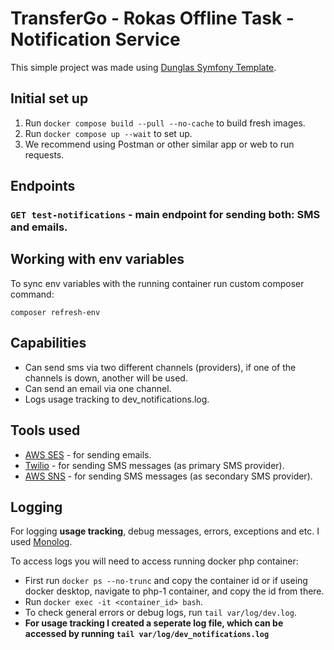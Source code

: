 # TransferGo - Rokas Offline Task - Notification Service

This simple project was made using [Dunglas Symfony Template](https://github.com/dunglas/symfony-docker).

## Initial set up

1. Run `docker compose build --pull --no-cache` to build fresh images.
2. Run `docker compose up --wait` to set up.
3. We recommend using Postman or other similar app or web to run requests.

## Endpoints

### `GET test-notifications` - main endpoint for sending both: SMS and emails.

## Working with env variables

To sync env variables with the running container run custom composer command:

`composer refresh-env`

## Capabilities

-   Can send sms via two different channels (providers), if one of the channels is down, another will be used.
-   Can send an email via one channel.
-   Logs usage tracking to dev_notifications.log.

## Tools used

-   [AWS SES](https://aws.amazon.com/ses/) - for sending emails.
-   [Twilio](https://www.twilio.com/en-us/messaging/channels/sms) - for sending SMS messages (as primary SMS provider).
-   [AWS SNS](https://aws.amazon.com/sns/) - for sending SMS messages (as secondary SMS provider).

## Logging

For logging **usage tracking**, debug messages, errors, exceptions and etc. I used [Monolog](https://github.com/Seldaek/monolog).

To access logs you will need to access running docker php container:

-   First run `docker ps --no-trunc` and copy the container id or if useing docker desktop, navigate to php-1 container, and copy the id from there.
-   Run `docker exec -it <container_id> bash`.
-   To check general errors or debug logs, run `tail var/log/dev.log`.
-   **For usage tracking I created a seperate log file, which can be accessed by running `tail var/log/dev_notifications.log`**
